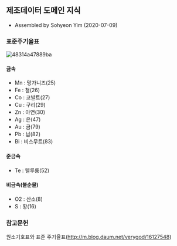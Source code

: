 ## 제조데이터 도메인 지식    
- Assembled by Sohyeon Yim (2020-07-09)    

### 표준주기율표    
![48314a47889ba](https://user-images.githubusercontent.com/44013936/87055307-1dfbf080-c23f-11ea-86a0-32739c98e843.jpg)    

#### 금속    
- Mn : 망가니즈(25)        
- Fe : 철(26)        
- Co : 코발트(27)           
- Cu : 구리(29)         
- Zn : 아연(30)        
- Ag : 은(47)    
- Au : 금(79)    
- Pb : 납(82)  
- Bi : 비스무트(83)    

#### 준금속    
- Te : 텔루륨(52)    

#### 비금속(불순물)    
- O2 : 산소(8)    
- S : 황(16)    

### 참고문헌    
원소기호표와 표준 주기율표(http://m.blog.daum.net/verygod/16127548)    
